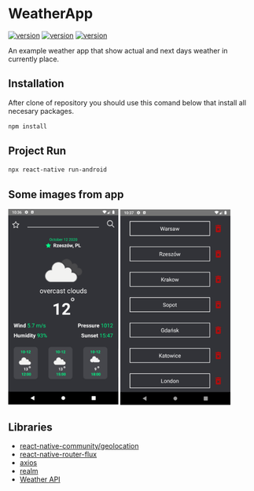 # WeatherApp

[![version](https://img.shields.io/badge/react-16.13.1-green.svg)](https://pl.reactjs.org/)
[![version](https://img.shields.io/badge/react_native-0.63.2-blue.svg)](https://reactnative.dev/)
[![version](https://img.shields.io/badge/npm-6.14.5-orange.svg)](https://www.npmjs.com/)

An example weather app that show actual and next days weather in currently place.

## Installation

After clone of repository you should use this comand below that install all necesary packages.

```bash
npm install
```

## Project Run

```bash
npx react-native run-android
```

## Some images from app

![mainScreenView](https://github.com/PatrykIZajac/WeatherApp/blob/master/Assets/mainScreenView.png)
![favoriteScreenView](https://github.com/PatrykIZajac/WeatherApp/blob/master/Assets/favoriteScreenView.png)

## Libraries

* [react-native-community/geolocation](https://github.com/react-native-community/react-native-geolocation)
* [react-native-router-flux](https://github.com/aksonov/react-native-router-flux)
* [axios](https://www.npmjs.com/package/axios)
* [realm](https://realm.io/)
* [Weather API](https://openweathermap.org/api)
